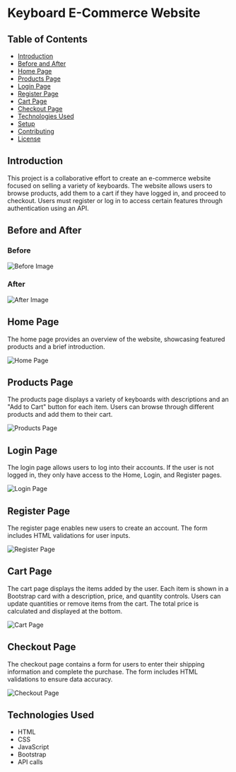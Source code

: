 # Keyboard E-Commerce Website

## Table of Contents
- [Introduction](#introduction)
- [Before and After](#before-and-after)
- [Home Page](#home-page)
- [Products Page](#products-page)
- [Login Page](#login-page)
- [Register Page](#register-page)
- [Cart Page](#cart-page)
- [Checkout Page](#checkout-page)
- [Technologies Used](#technologies-used)
- [Setup](#setup)
- [Contributing](#contributing)
- [License](#license)

## Introduction
This project is a collaborative effort to create an e-commerce website focused on selling a variety of keyboards. The website allows users to browse products, add them to a cart if they have logged in, and proceed to checkout. Users must register or log in to access certain features through authentication using an API.

## Before and After
### Before
![Before Image](path/to/before-image.jpg)

### After
![After Image](path/to/after-image.jpg)

## Home Page
The home page provides an overview of the website, showcasing featured products and a brief introduction.

![Home Page](path/to/home-page-image.jpg)

## Products Page
The products page displays a variety of keyboards with descriptions and an "Add to Cart" button for each item. Users can browse through different products and add them to their cart.

![Products Page](path/to/products-page-image.jpg)

## Login Page
The login page allows users to log into their accounts. If the user is not logged in, they only have access to the Home, Login, and Register pages.

![Login Page](path/to/login-page-image.jpg)

## Register Page
The register page enables new users to create an account. The form includes HTML validations for user inputs.

![Register Page](path/to/register-page-image.jpg)

## Cart Page
The cart page displays the items added by the user. Each item is shown in a Bootstrap card with a description, price, and quantity controls. Users can update quantities or remove items from the cart. The total price is calculated and displayed at the bottom.

![Cart Page](path/to/cart-page-image.jpg)

## Checkout Page
The checkout page contains a form for users to enter their shipping information and complete the purchase. The form includes HTML validations to ensure data accuracy.

![Checkout Page](path/to/checkout-page-image.jpg)

## Technologies Used
- HTML
- CSS
- JavaScript
- Bootstrap
- API calls
